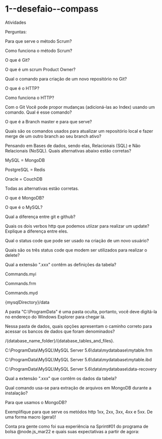 # 1--desefaio--compass
Atividades

Perguntas: 

Para que serve o método Scrum? 

Como funciona o método Scrum? 

O que é Git? 

O que é um scrum Product Owner? 

Qual o comando para criação de um novo repositório no Git? 

O que é o HTTP? 

Como funciona o HTTP? 

Com o Git Você pode propor mudanças (adicioná-las ao Index) usando um comando. Qual é esse comando? 

O que é a Branch master e para que serve? 

Quais são os comandos usados para atualizar um repositório local e fazer merge de um outro branch ao seu branch ativo? 

Pensando em Bases de dados, sendo elas, Relacionais (SQL) e Não Relacionais (NoSQL). Quais alternativas abaixo estão corretas? 

MySQL = MongoDB 

PostgreSQL = Redis 

Oracle = CouchDB 

Todas as alternativas estão corretas. 

O que é MongoDB? 

O que é o MySQL? 

Qual a diferença entre git e github? 

Quais os dois verbos http que podemos utiizar para realizar um update? Explique a diferença entre eles. 

Qual o status code que pode ser usado na criação de um novo usuário? 

Quais são os três status code que modem ser utilizados para realizar o delete? 

Qual a extensão ".xxx" contêm as definições da tabela? 

Commands.myi 

Commands.frm 

Commands.myd 

{mysqlDirectory}/data 

A pasta "C:\ProgramData" é uma pasta oculta, portanto, você deve digitá-la no endereço do Windows Explorer para chegar lá.  

Nessa pasta de dados, quais opções apresentam o caminho correto para acessar os bancos de dados que foram denominados? 

/{database_name_folder}/{database_tables_and_files}. 

C:\ProgramData\MySQL\MySQL Server 5.6\data\mydatabase\mytable.frm 

C:\ProgramData\MySQL\MySQL Server 5.6\data\mydatabase\mytable.ibd 

C:\ProgramData\MySQL\MySQL Server 5.6\data\mydatabase\data-recovery 

Qual a extensão ".xxx" que contêm os dados da tabela? 

Qual comando usa-se para extração de arquivos em MongoDB durante a instalação? 

Para que usamos o MongoDB? 

Exemplifique para que serve os metódos http 1xx, 2xx, 3xx, 4xx e 5xx. De uma forma macro (geral)! 

Conta pra gente como foi sua experiência na Sprint#01 do programa de bolsa @node.js_mar22 e quais suas expectativas a partir de agora: 
